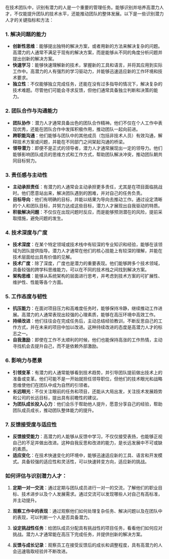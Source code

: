 在技术团队中，识别有潜力的人是一个重要的管理任务。能够识别并培养高潜力人才，不仅能提升团队的技术水平，还能推动团队的整体发展。以下是一些识别潜力人才的关键指标和方法：

### 1. **解决问题的能力**
   - **创新性思维**：能够提出独特的解决方案，或者用新的方法来解决复杂的问题。高潜力的人通常不满足于现有的解决方案，而是能够从不同的角度分析问题并提出创新的解决方案。
   - **快速学习**：能够快速理解新的技术，掌握新的工具和语言，并将其应用到实际工作中。高潜力的人有强烈的学习驱动力，并能够迅速适应新的工作环境和技术要求。
   - **独立性**：不仅能够独立完成任务，还能在没有过多指导的情况下，解决复杂的技术难题。尽管他们可能会寻求反馈，但他们通常具备独立判断和决策的能力。

### 2. **团队合作与沟通能力**
   - **团队协作**：潜力人才通常具备出色的团队合作精神。他们不仅在个人工作中表现优秀，还能在团队合作中发挥积极作用，推动团队一起向前进。
   - **跨职能沟通**：他们能够与团队中的其他成员（包括非技术人员）有效沟通，解释技术方案或问题，并能在不同部门之间架起沟通的桥梁。
   - **领导潜力**：即便不是正式的领导者，潜力人才通常展现出一定的领导力。他们能够影响团队成员的思维方式和工作方式，帮助团队解决冲突，推动团队朝共同目标努力。

### 3. **责任感与主动性**
   - **主动承担责任**：有潜力的人通常会主动承担更多责任，尤其是在项目面临挑战时。他们愿意站出来，解决团队遇到的困难，并对自己的任务负责。
   - **目标导向**：他们有明确的目标，并能以结果为导向去推动工作。通过设定清晰的个人和团队目标，并努力达成这些目标，潜力人才展现出自我驱动的特质。
   - **积极解决问题**：不仅仅在出现问题时反应，而是能够预测潜在的风险，提前采取措施，避免问题的发生。

### 4. **技术深度与广度**
   - **技术深度**：在某个特定领域或技术栈中有较深的专业知识和经验，能够在该领域为团队提供指导。潜力人才通常在他们的核心技能上有较深的理解，并能在技术层面给出具有价值的见解。
   - **技术广度**：除了深度，广度也是潜力的重要表现。他们能够跨多个技术领域，具备较强的跨学科思维能力，可以在不同的技术栈之间找到解决方案。
   - **架构思维**：能够从系统架构的层面进行思考，并考虑到技术方案的可扩展性、维护性、性能等各个方面。

### 5. **工作态度与韧性**
   - **抗压能力**：在面对项目压力和高难度任务时，能够保持冷静，继续推动工作进展。高潜力的人通常表现出较强的心理素质，能够在高压环境中高效工作。
   - **持续改进**：他们往往会在完成任务后，主动总结经验教训，不断反思自己的工作方式，并在未来的项目中加以改进。这种持续改进的态度是高潜力人才的标志之一。
   - **自我激励**：即使在工作不太顺利的时候，他们也能保持高涨的工作热情，主动寻找机会去提升自己，而不是依赖外部激励。

### 6. **影响力与愿景**
   - **引领变革**：有潜力的人通常能够看到技术趋势，并引导团队提前做出技术上的准备或变革。他们可能不是一开始就担任领导职位，但他们的技术眼光和战略思维使他们在团队中成为自然的引领者。
   - **长远眼光**：不仅关注眼前的任务和项目，还能从大局出发，关注技术发展趋势和公司的长远目标，提出具有前瞻性的建议。
   - **为团队成长投入心力**：他们会乐于帮助他人提升，愿意分享自己的经验，帮助团队成员成长，推动团队整体能力的提升。

### 7. **反馈接受度与适应性**
   - **反馈接受能力**：高潜力的人能够从反馈中学习，不仅仅接受表扬，也能够正视自己的不足并做出改进。这种自我反思和改进的能力，是长远发展中不可或缺的素质。
   - **适应变化**：在技术快速变化的环境中，能够迅速适应新的工具、语言和开发模式。具备较强的适应性和灵活性，可以快速转变方向，适应新的挑战。

### 如何评估与识别潜力人才：
1. **定期一对一交流**：通过定期与团队成员进行一对一的交流，了解他们的职业目标、技术进步以及个人发展需求。通过交流可以发现哪些人对自己有高标准，并主动提升。
   
2. **观察工作中的表现**：通过观察他们如何处理复杂任务、解决问题以及在团队中的表现，可以判断一个人是否具备潜力。

3. **设定挑战性任务**：给团队成员分配具有挑战性的项目任务，看看他们如何应对挑战。潜力人才通常能在高压下完成任务，并提供创新的解决方案。

4. **反馈与成长记录**：观察员工在接受反馈后的成长和调整程度，具有高潜力的人会迅速吸取经验并不断改进。

